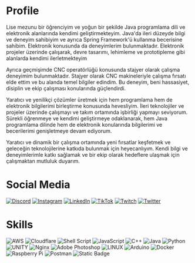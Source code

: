 # Profile

Lise mezunu bir öğrenciyim ve yoğun bir şekilde Java programlama dili ve elektronik alanlarında kendimi geliştirmekteyim. Java'da ileri düzeyde bilgi ve deneyim sahibiyim ve ayrıca Spring Framework'ü kullanma becerisine sahibim. Elektronik konusunda da deneyimlerim bulunmaktadır. Elektronik projeler üzerinde çalışarak, devre tasarımı, lehimleme ve prototipleme gibi alanlarda kendimi ilerletmekteyim

Ayrıca geçmişimde CNC operatörlüğü konusunda stajyer olarak çalışma deneyimim bulunmaktadır. Stajyer olarak CNC makineleriyle çalışma fırsatı elde ettim ve bu alanda temel bilgiler edindim. Bu deneyim, beni hassasiyet, disiplin ve ekip çalışması konularında güçlendirdi.

Yaratıcı ve yenilikçi çözümler üretmek için hem programlama hem de elektronik bilgilerimi birleştirme konusunda hevesliyim. İleri teknolojiler ve projeler üzerinde çalışmayı ve takım ortamında işbirliği yapmayı seviyorum. Sürekli öğrenmeye ve kendimi geliştirmeye odaklanarak, hem Java programlama dilinde hem de elektronik konularında bilgilerimi ve becerilerimi genişletmeye devam ediyorum.

Yaratıcı ve dinamik bir çalışma ortamında yeni fırsatlar keşfetmek ve geleceğin teknolojilerine katkıda bulunmak için heyecanlıyım. Kendi bilgi ve deneyimlerimle katkı sağlamak ve bir ekip olarak hedeflere ulaşmak için çalışmaktan mutluluk duyarım.

# Social Media
[![Discord](https://img.shields.io/badge/Discord-%237289DA.svg?logo=discord&logoColor=white)](https://discord.gg/ykHSqfQ) [![Instagram](https://img.shields.io/badge/Instagram-%23E4405F.svg?logo=Instagram&logoColor=white)](https://instagram.com/emrecellebi) [![LinkedIn](https://img.shields.io/badge/LinkedIn-%230077B5.svg?logo=linkedin&logoColor=white)](https://linkedin.com/in/emrecellebi) [![TikTok](https://img.shields.io/badge/TikTok-%23000000.svg?logo=TikTok&logoColor=white)](https://tiktok.com/@emrecellebi) [![Twitch](https://img.shields.io/badge/Twitch-%239146FF.svg?logo=Twitch&logoColor=white)](https://twitch.tv/emrecellebi) [![Twitter](https://img.shields.io/badge/Twitter-%23000000.svg?logo=x&logoColor=white)](https://twitter.com/emrecellebi)


# Skills
![AWS](https://img.shields.io/badge/AWS-%23FF9900.svg?style=for-the-badge&logo=amazon-aws&logoColor=white) ![Cloudflare](https://img.shields.io/badge/Cloudflare-F38020?style=for-the-badge&logo=Cloudflare&logoColor=white) ![Shell Script](https://img.shields.io/badge/shell_script-%23121011.svg?style=for-the-badge&logo=gnu-bash&logoColor=white) ![JavaScript](https://img.shields.io/badge/javascript-%23323330.svg?style=for-the-badge&logo=javascript&logoColor=%23F7DF1E) ![C++](https://img.shields.io/badge/c++-%2300599C.svg?style=for-the-badge&logo=c%2B%2B&logoColor=white) ![Java](https://img.shields.io/badge/java-%23ED8B00.svg?style=for-the-badge&logo=java&logoColor=white) ![Python](https://img.shields.io/badge/python-3670A0?style=for-the-badge&logo=python&logoColor=ffdd54) ![UNITY](https://img.shields.io/badge/Unity-%2320232a.svg?style=for-the-badge&logo=unity&logoColor=white) ![Nginx](https://img.shields.io/badge/nginx-%23009639.svg?style=for-the-badge&logo=nginx&logoColor=white) ![Adobe Photoshop](https://img.shields.io/badge/adobephotoshop-%2331A8FF.svg?style=for-the-badge&logo=adobephotoshop&logoColor=white) ![LINUX](https://img.shields.io/badge/Linux-FCC624?style=for-the-badge&logo=linux&logoColor=black) ![Arduino](https://img.shields.io/badge/-Arduino-00979D?style=for-the-badge&logo=Arduino&logoColor=white) ![Docker](https://img.shields.io/badge/docker-%230db7ed.svg?style=for-the-badge&logo=docker&logoColor=white) ![Raspberry Pi](https://img.shields.io/badge/-RaspberryPi-C51A4A?style=for-the-badge&logo=Raspberry-Pi) ![Postman](https://img.shields.io/badge/Postman-FF6C37?style=for-the-badge&logo=postman&logoColor=white) ![Static Badge](https://img.shields.io/badge/VuePress-%23323330.svg?style=for-the-badge&logo=Vue.js&logoColor=%234fc08d)

